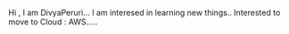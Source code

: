 Hi , I am DivyaPeruri...
I am interesed in learning new things..
Interested to move to Cloud : AWS.....
